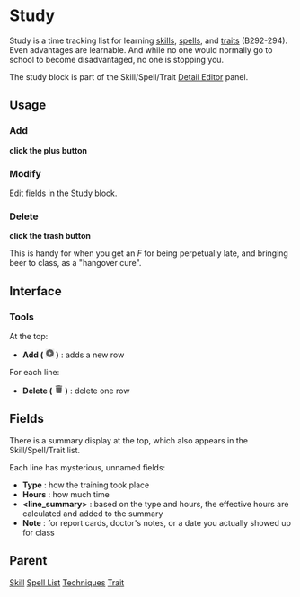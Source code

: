 # Study
Study is a time tracking list for learning [skills](./Skill.md "Skill"), [spells](./Spell.md "Spell"), and [traits](./Trait.md "Trait") (B292-294). Even advantages are learnable. And while no one would normally go to school to become disadvantaged, no one is stopping you.

The study block is part of the Skill/Spell/Trait [Detail Editor](./Detail%20Editor.md "Detail Editor") panel.

## Usage
### Add
**click the plus button**

### Modify
Edit fields in the Study block.

### Delete
**click the trash button**

This is handy for when you get an *F* for being perpetually late, and bringing beer to class, as a "hangover cure".

## Interface
### Tools
At the top:
- **Add ( ![](./img/plus.png "Add") )** : adds a new row

For each line:
- **Delete ( ![](./img/trash.png "Delete") )** : delete one row

## Fields
There is a summary display at the top, which also appears in the Skill/Spell/Trait list.

Each line has mysterious, unnamed fields:
- **Type** : how the training took place
- **Hours** : how much time
- **\<line_summary>** : based on the type and hours, the effective hours are calculated and added to the summary
- **Note** : for report cards, doctor's notes, or a date you actually showed up for class

## Parent
[Skill](./Skill.md "Skill")
[Spell List](./Spell%20List.md "Spell List")
[Techniques](./Technique.md "Technique")
[Trait](./Trait.md "Trait")
